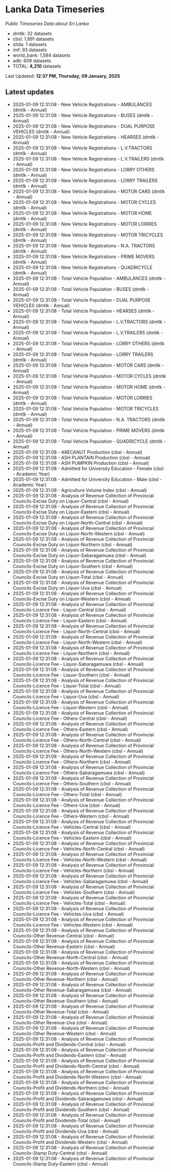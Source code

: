 # Lanka Data Timeseries
*Public Timeseries Data about Sri Lanka*

* dmtlk: 32 datasets
* cbsl: 1,891 datasets
* sltda: 1 datasets
* imf: 93 datasets
* world_bank: 1,584 datasets
* adb: 609 datasets
* TOTAL: **4,210** datasets

Last Updated: **12:37 PM, Thursday, 09 January, 2025**

## Latest updates

* 2025-01-09 12:31:08 - New Vehicle Registrations - AMBULANCES (dmtlk - Annual)
* 2025-01-09 12:31:08 - New Vehicle Registrations - BUSES (dmtlk - Annual)
* 2025-01-09 12:31:08 - New Vehicle Registrations - DUAL PURPOSE VEHICLES (dmtlk - Annual)
* 2025-01-09 12:31:08 - New Vehicle Registrations - HEARSES (dmtlk - Annual)
* 2025-01-09 12:31:08 - New Vehicle Registrations - L.V.TRACTORS (dmtlk - Annual)
* 2025-01-09 12:31:08 - New Vehicle Registrations - L.V.TRAILERS (dmtlk - Annual)
* 2025-01-09 12:31:08 - New Vehicle Registrations - LORRY OTHERS (dmtlk - Annual)
* 2025-01-09 12:31:08 - New Vehicle Registrations - LORRY TRAILERS (dmtlk - Annual)
* 2025-01-09 12:31:08 - New Vehicle Registrations - MOTOR CARS (dmtlk - Annual)
* 2025-01-09 12:31:08 - New Vehicle Registrations - MOTOR CYCLES (dmtlk - Annual)
* 2025-01-09 12:31:08 - New Vehicle Registrations - MOTOR HOME (dmtlk - Annual)
* 2025-01-09 12:31:08 - New Vehicle Registrations - MOTOR LORRIES (dmtlk - Annual)
* 2025-01-09 12:31:08 - New Vehicle Registrations - MOTOR TRICYCLES (dmtlk - Annual)
* 2025-01-09 12:31:08 - New Vehicle Registrations - N.A. TRACTORS (dmtlk - Annual)
* 2025-01-09 12:31:08 - New Vehicle Registrations - PRIME MOVERS (dmtlk - Annual)
* 2025-01-09 12:31:08 - New Vehicle Registrations - QUADRICYCLE (dmtlk - Annual)
* 2025-01-09 12:31:08 - Total Vehicle Population - AMBULANCES (dmtlk - Annual)
* 2025-01-09 12:31:08 - Total Vehicle Population - BUSES (dmtlk - Annual)
* 2025-01-09 12:31:08 - Total Vehicle Population - DUAL PURPOSE VEHICLES (dmtlk - Annual)
* 2025-01-09 12:31:08 - Total Vehicle Population - HEARSES (dmtlk - Annual)
* 2025-01-09 12:31:08 - Total Vehicle Population - L.V.TRACTORS (dmtlk - Annual)
* 2025-01-09 12:31:08 - Total Vehicle Population - L.V.TRAILERS (dmtlk - Annual)
* 2025-01-09 12:31:08 - Total Vehicle Population - LORRY OTHERS (dmtlk - Annual)
* 2025-01-09 12:31:08 - Total Vehicle Population - LORRY TRAILERS (dmtlk - Annual)
* 2025-01-09 12:31:08 - Total Vehicle Population - MOTOR CARS (dmtlk - Annual)
* 2025-01-09 12:31:08 - Total Vehicle Population - MOTOR CYCLES (dmtlk - Annual)
* 2025-01-09 12:31:08 - Total Vehicle Population - MOTOR HOME (dmtlk - Annual)
* 2025-01-09 12:31:08 - Total Vehicle Population - MOTOR LORRIES (dmtlk - Annual)
* 2025-01-09 12:31:08 - Total Vehicle Population - MOTOR TRICYCLES (dmtlk - Annual)
* 2025-01-09 12:31:08 - Total Vehicle Population - N.A. TRACTORS (dmtlk - Annual)
* 2025-01-09 12:31:08 - Total Vehicle Population - PRIME MOVERS (dmtlk - Annual)
* 2025-01-09 12:31:08 - Total Vehicle Population - QUADRICYCLE (dmtlk - Annual)
* 2025-01-09 12:31:08 - ARECANUT Production (cbsl - Annual)
* 2025-01-09 12:31:08 - ASH PLANTAIN Production (cbsl - Annual)
* 2025-01-09 12:31:08 - ASH PUMPKIN Production (cbsl - Annual)
* 2025-01-09 12:31:08 - Admitted for University Education - Female (cbsl - Academic Year)
* 2025-01-09 12:31:08 - Admitted for University Education - Male (cbsl - Academic Year)
* 2025-01-09 12:31:08 - Agriculture Volume Index (cbsl - Annual)
* 2025-01-09 12:31:08 - Analysis of Revenue Collection of Provincial Councils-Excise Duty on Liquor-Central (cbsl - Annual)
* 2025-01-09 12:31:08 - Analysis of Revenue Collection of Provincial Councils-Excise Duty on Liquor-Eastern (cbsl - Annual)
* 2025-01-09 12:31:08 - Analysis of Revenue Collection of Provincial Councils-Excise Duty on Liquor-North-Central (cbsl - Annual)
* 2025-01-09 12:31:08 - Analysis of Revenue Collection of Provincial Councils-Excise Duty on Liquor-North-Western (cbsl - Annual)
* 2025-01-09 12:31:08 - Analysis of Revenue Collection of Provincial Councils-Excise Duty on Liquor-Northern (cbsl - Annual)
* 2025-01-09 12:31:08 - Analysis of Revenue Collection of Provincial Councils-Excise Duty on Liquor-Sabaragamuwa (cbsl - Annual)
* 2025-01-09 12:31:08 - Analysis of Revenue Collection of Provincial Councils-Excise Duty on Liquor-Southern (cbsl - Annual)
* 2025-01-09 12:31:08 - Analysis of Revenue Collection of Provincial Councils-Excise Duty on Liquor-Total (cbsl - Annual)
* 2025-01-09 12:31:08 - Analysis of Revenue Collection of Provincial Councils-Excise Duty on Liquor-Uva (cbsl - Annual)
* 2025-01-09 12:31:08 - Analysis of Revenue Collection of Provincial Councils-Excise Duty on Liquor-Western (cbsl - Annual)
* 2025-01-09 12:31:08 - Analysis of Revenue Collection of Provincial Councils-Licence Fee - Liquor-Central (cbsl - Annual)
* 2025-01-09 12:31:08 - Analysis of Revenue Collection of Provincial Councils-Licence Fee - Liquor-Eastern (cbsl - Annual)
* 2025-01-09 12:31:08 - Analysis of Revenue Collection of Provincial Councils-Licence Fee - Liquor-North-Central (cbsl - Annual)
* 2025-01-09 12:31:08 - Analysis of Revenue Collection of Provincial Councils-Licence Fee - Liquor-North-Western (cbsl - Annual)
* 2025-01-09 12:31:08 - Analysis of Revenue Collection of Provincial Councils-Licence Fee - Liquor-Northern (cbsl - Annual)
* 2025-01-09 12:31:08 - Analysis of Revenue Collection of Provincial Councils-Licence Fee - Liquor-Sabaragamuwa (cbsl - Annual)
* 2025-01-09 12:31:08 - Analysis of Revenue Collection of Provincial Councils-Licence Fee - Liquor-Southern (cbsl - Annual)
* 2025-01-09 12:31:08 - Analysis of Revenue Collection of Provincial Councils-Licence Fee - Liquor-Total (cbsl - Annual)
* 2025-01-09 12:31:08 - Analysis of Revenue Collection of Provincial Councils-Licence Fee - Liquor-Uva (cbsl - Annual)
* 2025-01-09 12:31:08 - Analysis of Revenue Collection of Provincial Councils-Licence Fee - Liquor-Western (cbsl - Annual)
* 2025-01-09 12:31:08 - Analysis of Revenue Collection of Provincial Councils-Licence Fee - Others-Central (cbsl - Annual)
* 2025-01-09 12:31:08 - Analysis of Revenue Collection of Provincial Councils-Licence Fee - Others-Eastern (cbsl - Annual)
* 2025-01-09 12:31:08 - Analysis of Revenue Collection of Provincial Councils-Licence Fee - Others-North-Central (cbsl - Annual)
* 2025-01-09 12:31:08 - Analysis of Revenue Collection of Provincial Councils-Licence Fee - Others-North-Western (cbsl - Annual)
* 2025-01-09 12:31:08 - Analysis of Revenue Collection of Provincial Councils-Licence Fee - Others-Northern (cbsl - Annual)
* 2025-01-09 12:31:08 - Analysis of Revenue Collection of Provincial Councils-Licence Fee - Others-Sabaragamuwa (cbsl - Annual)
* 2025-01-09 12:31:08 - Analysis of Revenue Collection of Provincial Councils-Licence Fee - Others-Southern (cbsl - Annual)
* 2025-01-09 12:31:08 - Analysis of Revenue Collection of Provincial Councils-Licence Fee - Others-Total (cbsl - Annual)
* 2025-01-09 12:31:08 - Analysis of Revenue Collection of Provincial Councils-Licence Fee - Others-Uva (cbsl - Annual)
* 2025-01-09 12:31:08 - Analysis of Revenue Collection of Provincial Councils-Licence Fee - Others-Western (cbsl - Annual)
* 2025-01-09 12:31:08 - Analysis of Revenue Collection of Provincial Councils-Licence Fee - Vehicles-Central (cbsl - Annual)
* 2025-01-09 12:31:08 - Analysis of Revenue Collection of Provincial Councils-Licence Fee - Vehicles-Eastern (cbsl - Annual)
* 2025-01-09 12:31:08 - Analysis of Revenue Collection of Provincial Councils-Licence Fee - Vehicles-North-Central (cbsl - Annual)
* 2025-01-09 12:31:08 - Analysis of Revenue Collection of Provincial Councils-Licence Fee - Vehicles-North-Western (cbsl - Annual)
* 2025-01-09 12:31:08 - Analysis of Revenue Collection of Provincial Councils-Licence Fee - Vehicles-Northern (cbsl - Annual)
* 2025-01-09 12:31:08 - Analysis of Revenue Collection of Provincial Councils-Licence Fee - Vehicles-Sabaragamuwa (cbsl - Annual)
* 2025-01-09 12:31:08 - Analysis of Revenue Collection of Provincial Councils-Licence Fee - Vehicles-Southern (cbsl - Annual)
* 2025-01-09 12:31:08 - Analysis of Revenue Collection of Provincial Councils-Licence Fee - Vehicles-Total (cbsl - Annual)
* 2025-01-09 12:31:08 - Analysis of Revenue Collection of Provincial Councils-Licence Fee - Vehicles-Uva (cbsl - Annual)
* 2025-01-09 12:31:08 - Analysis of Revenue Collection of Provincial Councils-Licence Fee - Vehicles-Western (cbsl - Annual)
* 2025-01-09 12:31:08 - Analysis of Revenue Collection of Provincial Councils-Other Revenue-Central (cbsl - Annual)
* 2025-01-09 12:31:08 - Analysis of Revenue Collection of Provincial Councils-Other Revenue-Eastern (cbsl - Annual)
* 2025-01-09 12:31:08 - Analysis of Revenue Collection of Provincial Councils-Other Revenue-North-Central (cbsl - Annual)
* 2025-01-09 12:31:08 - Analysis of Revenue Collection of Provincial Councils-Other Revenue-North-Western (cbsl - Annual)
* 2025-01-09 12:31:08 - Analysis of Revenue Collection of Provincial Councils-Other Revenue-Northern (cbsl - Annual)
* 2025-01-09 12:31:08 - Analysis of Revenue Collection of Provincial Councils-Other Revenue-Sabaragamuwa (cbsl - Annual)
* 2025-01-09 12:31:08 - Analysis of Revenue Collection of Provincial Councils-Other Revenue-Southern (cbsl - Annual)
* 2025-01-09 12:31:08 - Analysis of Revenue Collection of Provincial Councils-Other Revenue-Total (cbsl - Annual)
* 2025-01-09 12:31:08 - Analysis of Revenue Collection of Provincial Councils-Other Revenue-Uva (cbsl - Annual)
* 2025-01-09 12:31:08 - Analysis of Revenue Collection of Provincial Councils-Other Revenue-Western (cbsl - Annual)
* 2025-01-09 12:31:08 - Analysis of Revenue Collection of Provincial Councils-Profit and Dividends-Central (cbsl - Annual)
* 2025-01-09 12:31:08 - Analysis of Revenue Collection of Provincial Councils-Profit and Dividends-Eastern (cbsl - Annual)
* 2025-01-09 12:31:08 - Analysis of Revenue Collection of Provincial Councils-Profit and Dividends-North-Central (cbsl - Annual)
* 2025-01-09 12:31:08 - Analysis of Revenue Collection of Provincial Councils-Profit and Dividends-North-Western (cbsl - Annual)
* 2025-01-09 12:31:08 - Analysis of Revenue Collection of Provincial Councils-Profit and Dividends-Northern (cbsl - Annual)
* 2025-01-09 12:31:08 - Analysis of Revenue Collection of Provincial Councils-Profit and Dividends-Sabaragamuwa (cbsl - Annual)
* 2025-01-09 12:31:08 - Analysis of Revenue Collection of Provincial Councils-Profit and Dividends-Southern (cbsl - Annual)
* 2025-01-09 12:31:08 - Analysis of Revenue Collection of Provincial Councils-Profit and Dividends-Total (cbsl - Annual)
* 2025-01-09 12:31:08 - Analysis of Revenue Collection of Provincial Councils-Profit and Dividends-Uva (cbsl - Annual)
* 2025-01-09 12:31:08 - Analysis of Revenue Collection of Provincial Councils-Profit and Dividends-Western (cbsl - Annual)
* 2025-01-09 12:31:08 - Analysis of Revenue Collection of Provincial Councils-Stamp Duty-Central (cbsl - Annual)
* 2025-01-09 12:31:08 - Analysis of Revenue Collection of Provincial Councils-Stamp Duty-Eastern (cbsl - Annual)